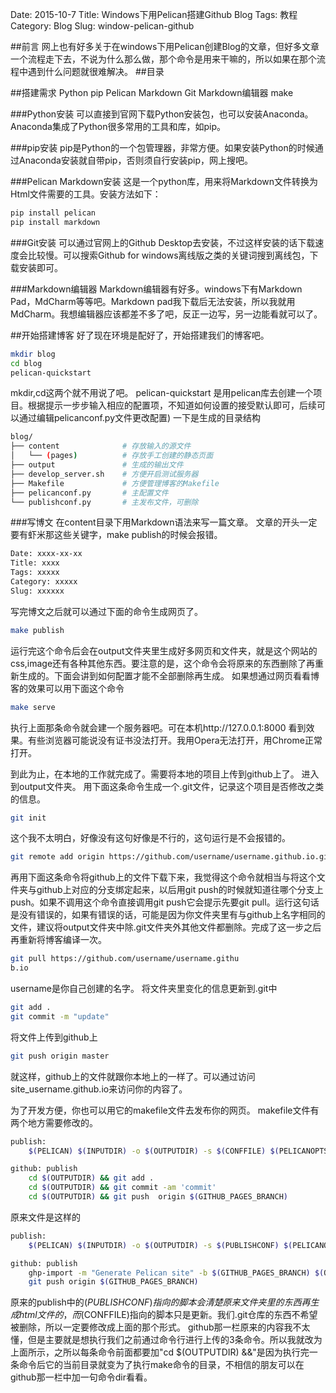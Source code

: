 Date: 2015-10-7
Title: Windows下用Pelican搭建Github Blog
Tags: 教程
Category: Blog
Slug: window-pelican-github

##前言
网上也有好多关于在windows下用Pelican创建Blog的文章，但好多文章一个流程走下去，不说为什么那么做，那个命令是用来干嘛的，所以如果在那个流程中遇到什么问题就很难解决。
##目录


##搭建需求
Python
pip
Pelican
Markdown
Git
Markdown编辑器
make

###Python安装
可以直接到官网下载Python安装包，也可以安装Anaconda。
Anaconda集成了Python很多常用的工具和库，如pip。

###pip安装
pip是Python的一个包管理器，非常方便。如果安装Python的时候通过Anaconda安装就自带pip，否则须自行安装pip，网上搜吧。

###Pelican Markdown安装
这是一个python库，用来将Markdown文件转换为Html文件需要的工具。安装方法如下： 
```bash
pip install pelican
pip install markdown
```

###Git安装
可以通过官网上的Github Desktop去安装，不过这样安装的话下载速度会比较慢。可以搜索Github for windows离线版之类的关键词搜到离线包，下载安装即可。

###Markdown编辑器
Markdown编辑器有好多。windows下有Markdown Pad，MdCharm等等吧。Markdown pad我下载后无法安装，所以我就用MdCharm。我想编辑器应该都差不多了吧，反正一边写，另一边能看就可以了。

##开始搭建博客
好了现在环境是配好了，开始搭建我们的博客吧。
```bash
mkdir blog
cd blog
pelican-quickstart
```
mkdir,cd这两个就不用说了吧。
pelican-quickstart 是用pelican库去创建一个项目。根据提示一步步输入相应的配置项，不知道如何设置的接受默认即可，后续可以通过编辑pelicanconf.py文件更改配置)
一下是生成的目录结构

```bash
blog/
├── content              # 存放输入的源文件
│   └── (pages)          # 存放手工创建的静态页面
├── output               # 生成的输出文件
├── develop_server.sh    # 方便开启测试服务器
├── Makefile             # 方便管理博客的Makefile
├── pelicanconf.py       # 主配置文件
└── publishconf.py       # 主发布文件，可删除
```
###写博文
在content目录下用Markdown语法来写一篇文章。
文章的开头一定要有虾米那这些关键字，make publish的时候会报错。
```bash
Date: xxxx-xx-xx
Title: xxxx
Tags: xxxxx
Category: xxxxx
Slug: xxxxxx
```
写完博文之后就可以通过下面的命令生成网页了。
```bash
make publish
```
运行完这个命令后会在output文件夹里生成好多网页和文件夹，就是这个网站的css,image还有各种其他东西。要注意的是，这个命令会将原来的东西删除了再重新生成的。下面会讲到如何配置才能不全部删除再生成。
如果想通过网页看看博客的效果可以用下面这个命令
```bash
make serve
```
执行上面那条命令就会建一个服务器吧。可在本机http://127.0.0.1:8000 看到效果。有些浏览器可能说没有证书没法打开。我用Opera无法打开，用Chrome正常打开。

到此为止，在本地的工作就完成了。需要将本地的项目上传到github上了。
进入到output文件夹。
用下面这条命令生成一个.git文件，记录这个项目是否修改之类的信息。
```bash
git init
```
这个我不太明白，好像没有这句好像是不行的，这句运行是不会报错的。
```bash
git remote add origin https://github.com/username/username.github.io.git
```
再用下面这条命令将github上的文件下载下来，我觉得这个命令就相当与将这个文件夹与github上对应的分支绑定起来，以后用git push的时候就知道往哪个分支上push。如果不调用这个命令直接调用git push它会提示先要git pull。运行这句话是没有错误的，如果有错误的话，可能是因为你文件夹里有与github上名字相同的文件，建议将output文件夹中除.git文件夹外其他文件都删除。完成了这一步之后再重新将博客编译一次。
```bash
git pull https://github.com/username/username.githu
b.io
```
username是你自己创建的名字。
将文件夹里变化的信息更新到.git中
```bash
git add .
git commit -m "update"
```
将文件上传到github上
```bash
git push origin master
```
就这样，github上的文件就跟你本地上的一样了。可以通过访问site_username.github.io来访问你的内容了。

为了开发方便，你也可以用它的makefile文件去发布你的网页。
makefile文件有两个地方需要修改的。

```bash
publish:
	$(PELICAN) $(INPUTDIR) -o $(OUTPUTDIR) -s $(CONFFILE) $(PELICANOPTS)

github: publish
	cd $(OUTPUTDIR) && git add .
	cd $(OUTPUTDIR) && git commit -am 'commit' 
	cd $(OUTPUTDIR) && git push  origin $(GITHUB_PAGES_BRANCH)
```
原来文件是这样的
```bash
publish:
	$(PELICAN) $(INPUTDIR) -o $(OUTPUTDIR) -s $(PUBLISHCONF) $(PELICANOPTS)

github: publish
	ghp-import -m "Generate Pelican site" -b $(GITHUB_PAGES_BRANCH) $(OUTPUTDIR)
	git push origin $(GITHUB_PAGES_BRANCH)
```
原来的publish中的$(PUBLISHCONF)指向的脚本会清楚原来文件夹里的东西再生成html文件的，而$(CONFFILE)指向的脚本只是更新。我们.git仓库的东西不希望被删除，所以一定要修改成上面的那个形式。
github那一栏原来的内容我不太懂，但是主要就是想执行我们之前通过命令行进行上传的3条命令。所以我就改为上面所示，之所以每条命令前面都要加"cd $(OUTPUTDIR) &&"是因为执行完一条命令后它的当前目录就变为了执行make命令的目录，不相信的朋友可以在github那一栏中加一句命令dir看看。



